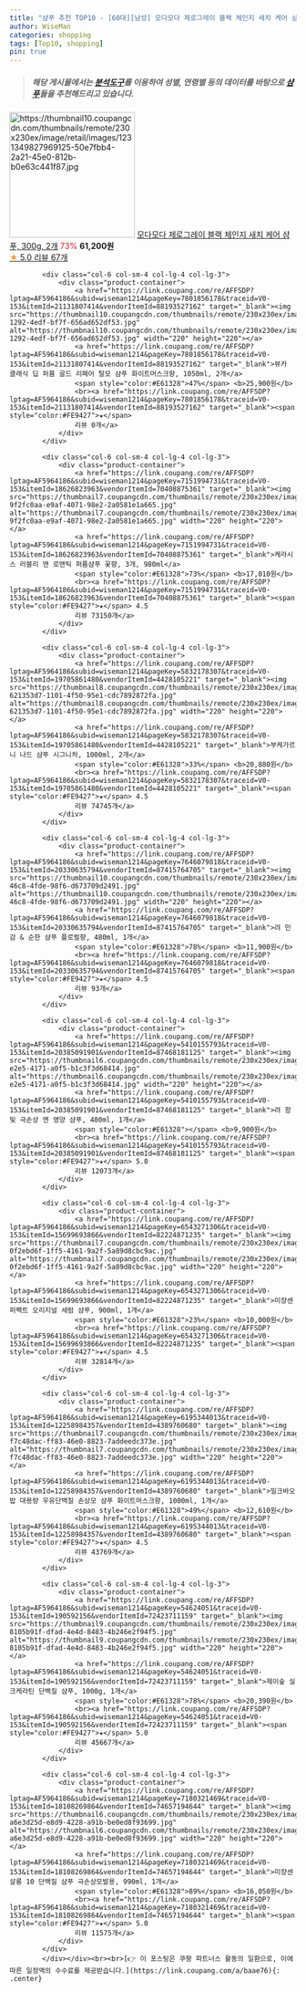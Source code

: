 ```yaml
---
title: "샴푸 추천 TOP10 - [60대][남성] 모다모다 제로그레이 블랙 체인지 새치 케어 샴푸, 300g, 2개"
author: WiseMan
categories: shopping
tags: [Top10, shopping]
pin: true
---
```


> ##### 해당 게시물에서는 [**분석도구**](https://itemscout.io/)를 이용하여 **성별**, **연령별** 등의 데이터를 바탕으로 [**샴푸**](https://link.coupang.com/a/baae76)들을 추천해드리고 있습니다.
<div class="container"><div class="row">
            <div class="col-6 col-sm-4 col-lg-4 col-lg-3">
                <div class="product-container">
                    <a href="https://link.coupang.com/re/AFFSDP?lptag=AF5964186&subid=wiseman1214&pageKey=7662319445&traceid=V0-153&itemId=20472449223&vendorItemId=87551709475" target="_blank"><img src="https://thumbnail10.coupangcdn.com/thumbnails/remote/230x230ex/image/retail/images/1231349827969125-50e7fbb4-2a21-45e0-812b-b0e63c441f87.jpg" alt="https://thumbnail10.coupangcdn.com/thumbnails/remote/230x230ex/image/retail/images/1231349827969125-50e7fbb4-2a21-45e0-812b-b0e63c441f87.jpg" width="220" height="220"></a>
                    <a href="https://link.coupang.com/re/AFFSDP?lptag=AF5964186&subid=wiseman1214&pageKey=7662319445&traceid=V0-153&itemId=20472449223&vendorItemId=87551709475" target="_blank">모다모다 제로그레이 블랙 체인지 새치 케어 샴푸, 300g, 2개</a>
                    <span style="color:#E61328">73%</span> <b>61,200원</b>
                    <br><a href="https://link.coupang.com/re/AFFSDP?lptag=AF5964186&subid=wiseman1214&pageKey=7662319445&traceid=V0-153&itemId=20472449223&vendorItemId=87551709475" target="_blank"><span style="color:#FE9427">★</span> 5.0
                    리뷰 67개</a>
                </div>
            </div>
            
            <div class="col-6 col-sm-4 col-lg-4 col-lg-3">
                <div class="product-container">
                    <a href="https://link.coupang.com/re/AFFSDP?lptag=AF5964186&subid=wiseman1214&pageKey=7801856178&traceid=V0-153&itemId=21131807414&vendorItemId=88193527162" target="_blank"><img src="https://thumbnail10.coupangcdn.com/thumbnails/remote/230x230ex/image/retail/images/2023/12/26/15/7/780a5ae2-1292-4edf-bf7f-656ad652df53.jpg" alt="https://thumbnail10.coupangcdn.com/thumbnails/remote/230x230ex/image/retail/images/2023/12/26/15/7/780a5ae2-1292-4edf-bf7f-656ad652df53.jpg" width="220" height="220"></a>
                    <a href="https://link.coupang.com/re/AFFSDP?lptag=AF5964186&subid=wiseman1214&pageKey=7801856178&traceid=V0-153&itemId=21131807414&vendorItemId=88193527162" target="_blank">뷰카 클래식 딥 퍼퓸 골드 리페어 탈모 샴푸 화이트머스크향, 1050ml, 2개</a>
                    <span style="color:#E61328">47%</span> <b>25,900원</b>
                    <br><a href="https://link.coupang.com/re/AFFSDP?lptag=AF5964186&subid=wiseman1214&pageKey=7801856178&traceid=V0-153&itemId=21131807414&vendorItemId=88193527162" target="_blank"><span style="color:#FE9427">★</span> 
                    리뷰 0개</a>
                </div>
            </div>
            
            <div class="col-6 col-sm-4 col-lg-4 col-lg-3">
                <div class="product-container">
                    <a href="https://link.coupang.com/re/AFFSDP?lptag=AF5964186&subid=wiseman1214&pageKey=7151994731&traceid=V0-153&itemId=18626823963&vendorItemId=70408875361" target="_blank"><img src="https://thumbnail7.coupangcdn.com/thumbnails/remote/230x230ex/image/retail/images/552289089724582-9f2fc0aa-e9af-4071-98e2-2a0581e1a665.jpg" alt="https://thumbnail7.coupangcdn.com/thumbnails/remote/230x230ex/image/retail/images/552289089724582-9f2fc0aa-e9af-4071-98e2-2a0581e1a665.jpg" width="220" height="220"></a>
                    <a href="https://link.coupang.com/re/AFFSDP?lptag=AF5964186&subid=wiseman1214&pageKey=7151994731&traceid=V0-153&itemId=18626823963&vendorItemId=70408875361" target="_blank">케라시스 러블리 앤 로맨틱 퍼퓸샴푸 꽃향, 3개, 980ml</a>
                    <span style="color:#E61328">73%</span> <b>17,010원</b>
                    <br><a href="https://link.coupang.com/re/AFFSDP?lptag=AF5964186&subid=wiseman1214&pageKey=7151994731&traceid=V0-153&itemId=18626823963&vendorItemId=70408875361" target="_blank"><span style="color:#FE9427">★</span> 4.5
                    리뷰 73150개</a>
                </div>
            </div>
            
            <div class="col-6 col-sm-4 col-lg-4 col-lg-3">
                <div class="product-container">
                    <a href="https://link.coupang.com/re/AFFSDP?lptag=AF5964186&subid=wiseman1214&pageKey=5832178307&traceid=V0-153&itemId=19705861480&vendorItemId=4428105221" target="_blank"><img src="https://thumbnail8.coupangcdn.com/thumbnails/remote/230x230ex/image/retail/images/280990426235911-621353d7-1101-4f50-95e1-cdc7892872fa.jpg" alt="https://thumbnail8.coupangcdn.com/thumbnails/remote/230x230ex/image/retail/images/280990426235911-621353d7-1101-4f50-95e1-cdc7892872fa.jpg" width="220" height="220"></a>
                    <a href="https://link.coupang.com/re/AFFSDP?lptag=AF5964186&subid=wiseman1214&pageKey=5832178307&traceid=V0-153&itemId=19705861480&vendorItemId=4428105221" target="_blank">부케가르니 나드 샴푸 시그니처, 1000ml, 2개</a>
                    <span style="color:#E61328">33%</span> <b>20,880원</b>
                    <br><a href="https://link.coupang.com/re/AFFSDP?lptag=AF5964186&subid=wiseman1214&pageKey=5832178307&traceid=V0-153&itemId=19705861480&vendorItemId=4428105221" target="_blank"><span style="color:#FE9427">★</span> 4.5
                    리뷰 74745개</a>
                </div>
            </div>
            
            <div class="col-6 col-sm-4 col-lg-4 col-lg-3">
                <div class="product-container">
                    <a href="https://link.coupang.com/re/AFFSDP?lptag=AF5964186&subid=wiseman1214&pageKey=7646079818&traceid=V0-153&itemId=20330635794&vendorItemId=87415764705" target="_blank"><img src="https://thumbnail10.coupangcdn.com/thumbnails/remote/230x230ex/image/retail/images/2023/10/11/15/0/ef0108fe-46c8-4fde-98f6-d673709d2491.jpg" alt="https://thumbnail10.coupangcdn.com/thumbnails/remote/230x230ex/image/retail/images/2023/10/11/15/0/ef0108fe-46c8-4fde-98f6-d673709d2491.jpg" width="220" height="220"></a>
                    <a href="https://link.coupang.com/re/AFFSDP?lptag=AF5964186&subid=wiseman1214&pageKey=7646079818&traceid=V0-153&itemId=20330635794&vendorItemId=87415764705" target="_blank">려 민감 & 순한 샴푸 플로럴향, 480ml, 1개</a>
                    <span style="color:#E61328">78%</span> <b>11,900원</b>
                    <br><a href="https://link.coupang.com/re/AFFSDP?lptag=AF5964186&subid=wiseman1214&pageKey=7646079818&traceid=V0-153&itemId=20330635794&vendorItemId=87415764705" target="_blank"><span style="color:#FE9427">★</span> 4.5
                    리뷰 93개</a>
                </div>
            </div>
            
            <div class="col-6 col-sm-4 col-lg-4 col-lg-3">
                <div class="product-container">
                    <a href="https://link.coupang.com/re/AFFSDP?lptag=AF5964186&subid=wiseman1214&pageKey=5410155793&traceid=V0-153&itemId=20385091901&vendorItemId=87468181125" target="_blank"><img src="https://thumbnail6.coupangcdn.com/thumbnails/remote/230x230ex/image/retail/images/2023/10/16/18/1/d819df63-e2e5-4171-a0f5-b1c3f3d68414.jpg" alt="https://thumbnail6.coupangcdn.com/thumbnails/remote/230x230ex/image/retail/images/2023/10/16/18/1/d819df63-e2e5-4171-a0f5-b1c3f3d68414.jpg" width="220" height="220"></a>
                    <a href="https://link.coupang.com/re/AFFSDP?lptag=AF5964186&subid=wiseman1214&pageKey=5410155793&traceid=V0-153&itemId=20385091901&vendorItemId=87468181125" target="_blank">려 함빛 극손상 앤 영양 샴푸, 480ml, 1개</a>
                    <span style="color:#E61328"></span> <b>9,900원</b>
                    <br><a href="https://link.coupang.com/re/AFFSDP?lptag=AF5964186&subid=wiseman1214&pageKey=5410155793&traceid=V0-153&itemId=20385091901&vendorItemId=87468181125" target="_blank"><span style="color:#FE9427">★</span> 5.0
                    리뷰 12073개</a>
                </div>
            </div>
            
            <div class="col-6 col-sm-4 col-lg-4 col-lg-3">
                <div class="product-container">
                    <a href="https://link.coupang.com/re/AFFSDP?lptag=AF5964186&subid=wiseman1214&pageKey=6543271306&traceid=V0-153&itemId=15699693866&vendorItemId=82224871235" target="_blank"><img src="https://thumbnail7.coupangcdn.com/thumbnails/remote/230x230ex/image/retail/images/1450384169106160-0f2ebd6f-1ff5-4161-9a2f-5a89d8cbc9ac.jpg" alt="https://thumbnail7.coupangcdn.com/thumbnails/remote/230x230ex/image/retail/images/1450384169106160-0f2ebd6f-1ff5-4161-9a2f-5a89d8cbc9ac.jpg" width="220" height="220"></a>
                    <a href="https://link.coupang.com/re/AFFSDP?lptag=AF5964186&subid=wiseman1214&pageKey=6543271306&traceid=V0-153&itemId=15699693866&vendorItemId=82224871235" target="_blank">미쟝센 퍼펙트 오리지널 세럼 샴푸, 900ml, 1개</a>
                    <span style="color:#E61328">23%</span> <b>10,000원</b>
                    <br><a href="https://link.coupang.com/re/AFFSDP?lptag=AF5964186&subid=wiseman1214&pageKey=6543271306&traceid=V0-153&itemId=15699693866&vendorItemId=82224871235" target="_blank"><span style="color:#FE9427">★</span> 4.5
                    리뷰 32814개</a>
                </div>
            </div>
            
            <div class="col-6 col-sm-4 col-lg-4 col-lg-3">
                <div class="product-container">
                    <a href="https://link.coupang.com/re/AFFSDP?lptag=AF5964186&subid=wiseman1214&pageKey=6195344013&traceid=V0-153&itemId=12258984357&vendorItemId=4389760680" target="_blank"><img src="https://thumbnail7.coupangcdn.com/thumbnails/remote/230x230ex/image/retail/images/1075155039005682-f7c48dac-ff83-46e0-8823-7addeedc373e.jpg" alt="https://thumbnail7.coupangcdn.com/thumbnails/remote/230x230ex/image/retail/images/1075155039005682-f7c48dac-ff83-46e0-8823-7addeedc373e.jpg" width="220" height="220"></a>
                    <a href="https://link.coupang.com/re/AFFSDP?lptag=AF5964186&subid=wiseman1214&pageKey=6195344013&traceid=V0-153&itemId=12258984357&vendorItemId=4389760680" target="_blank">밀크바오밥 대용량 우유단백질 손상모 샴푸 화이트머스크향, 1000ml, 1개</a>
                    <span style="color:#E61328">49%</span> <b>12,610원</b>
                    <br><a href="https://link.coupang.com/re/AFFSDP?lptag=AF5964186&subid=wiseman1214&pageKey=6195344013&traceid=V0-153&itemId=12258984357&vendorItemId=4389760680" target="_blank"><span style="color:#FE9427">★</span> 4.5
                    리뷰 43769개</a>
                </div>
            </div>
            
            <div class="col-6 col-sm-4 col-lg-4 col-lg-3">
                <div class="product-container">
                    <a href="https://link.coupang.com/re/AFFSDP?lptag=AF5964186&subid=wiseman1214&pageKey=54624051&traceid=V0-153&itemId=190592156&vendorItemId=72423711159" target="_blank"><img src="https://thumbnail9.coupangcdn.com/thumbnails/remote/230x230ex/image/retail/images/5891976117176072-8105b91f-dfad-4e4d-8483-4b246e2f94f5.jpg" alt="https://thumbnail9.coupangcdn.com/thumbnails/remote/230x230ex/image/retail/images/5891976117176072-8105b91f-dfad-4e4d-8483-4b246e2f94f5.jpg" width="220" height="220"></a>
                    <a href="https://link.coupang.com/re/AFFSDP?lptag=AF5964186&subid=wiseman1214&pageKey=54624051&traceid=V0-153&itemId=190592156&vendorItemId=72423711159" target="_blank">제이숲 실크케라틴 단백질 샴푸, 1000g, 1개</a>
                    <span style="color:#E61328">78%</span> <b>20,390원</b>
                    <br><a href="https://link.coupang.com/re/AFFSDP?lptag=AF5964186&subid=wiseman1214&pageKey=54624051&traceid=V0-153&itemId=190592156&vendorItemId=72423711159" target="_blank"><span style="color:#FE9427">★</span> 5.0
                    리뷰 45667개</a>
                </div>
            </div>
            
            <div class="col-6 col-sm-4 col-lg-4 col-lg-3">
                <div class="product-container">
                    <a href="https://link.coupang.com/re/AFFSDP?lptag=AF5964186&subid=wiseman1214&pageKey=7180321469&traceid=V0-153&itemId=18108269864&vendorItemId=74657194644" target="_blank"><img src="https://thumbnail6.coupangcdn.com/thumbnails/remote/230x230ex/image/retail/images/813415007903512-a6e3d25d-e8d9-4228-a91b-be0ed8f93699.jpg" alt="https://thumbnail6.coupangcdn.com/thumbnails/remote/230x230ex/image/retail/images/813415007903512-a6e3d25d-e8d9-4228-a91b-be0ed8f93699.jpg" width="220" height="220"></a>
                    <a href="https://link.coupang.com/re/AFFSDP?lptag=AF5964186&subid=wiseman1214&pageKey=7180321469&traceid=V0-153&itemId=18108269864&vendorItemId=74657194644" target="_blank">미쟝센 살롱 10 단백질 샴푸 극손상모발용, 990ml, 1개</a>
                    <span style="color:#E61328">89%</span> <b>16,050원</b>
                    <br><a href="https://link.coupang.com/re/AFFSDP?lptag=AF5964186&subid=wiseman1214&pageKey=7180321469&traceid=V0-153&itemId=18108269864&vendorItemId=74657194644" target="_blank"><span style="color:#FE9427">★</span> 5.0
                    리뷰 11575개</a>
                </div>
            </div>
            </div></div><br><br>[👉 이 포스팅은 쿠팡 파트너스 활동의 일환으로, 이에 따른 일정액의 수수료를 제공받습니다.](https://link.coupang.com/a/baae76){: .center}